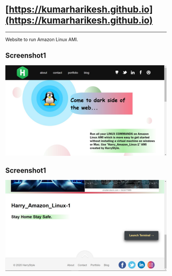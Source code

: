 # [https://kumarharikesh.github.io](https://kumarharikesh.github.io)
---
Website to run Amazon Linux AMI.
## Screenshot1
![Screenshot1](https://github.com/kumarharikesh/Hello-World/blob/master/AmazonLinuxAMIsnapshot.jpg "Screenshot1")
## Screenshot1
![Screenshot2](https://github.com/kumarharikesh/Hello-World/blob/master/AmazonLinuxAMIsnapshot0.jpg "Screenshot1")
